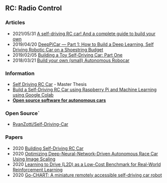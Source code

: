 ## RC: Radio Control


### Articles
- 2021/05/31 [A self-driving RC car! And a complete guide to build your own](https://dev.to/ivanorsolic/a-self-driving-rc-car-and-a-complete-guide-to-build-your-own-23el)
- 2019/04/20 [DeepPiCar — Part 1: How to Build a Deep Learning, Self Driving Robotic Car on a Shoestring Budget](https://towardsdatascience.com/deeppicar-part-1-102e03c83f2c)
- 2019/02/05 [Building a Toy Self-Driving Car: Part One](https://blog.floydhub.com/toy-self-driving-car-part-one/)
- 2018/03/21 [Build your own (small) Autonomous Robocar](https://blog.mapbox.com/build-your-own-small-autonomous-robocar-41ae74927f55)


### Information
- [Self Driving RC Car](https://ori.codes/) - Master Thesis
- [Build a Self-Driving RC Car using Raspberry Pi and Machine Learning using Google Colab](https://techwithsach.com/build-a-self-driving-rc-car-using-raspberry-pi-and-machine-learning-using-google-colab/)
- [**Open source software for autonomous cars**](https://diyrobocars.com/software/)


### Open Source`
- [RyanZotti/Self-Driving-Car](https://github.com/RyanZotti/Self-Driving-Car)


### Papers
- 2020 [Building Self-Driving RC Car]()
- 2020 [Optimizing Deep-Neural-Network-Driven Autonomous Race Car Using Image Scaling](https://www.shs-conferences.org/articles/shsconf/pdf/2020/05/shsconf_etltc2020_04002.pdf)
- 2020 [Learning to Drive (L2D) as a Low-Cost Benchmark for Real-World Reinforcement Learning](https://arxiv.org/pdf/2008.00715.pdf)
- 2020 [Go-CHART: A miniature remotely accessible self-driving car robot](http://ras.papercept.net/images/temp/IROS/files/2168.pdf)

